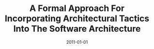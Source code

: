 ---
title: "A Formal Approach For Incorporating Architectural Tactics Into The Software Architecture"
date: 2011-01-01
venue: "Proceedings of the 23rd International Conference on Software Engineering & Knowledge Engineering (SEKE'2011), Eden Roc Renaissance, Miami Beach, USA, July 7-9, 2011"
paperurl: 
authors: "Hamid Bagheri and Kevin J Sullivan"
awards: ""
---